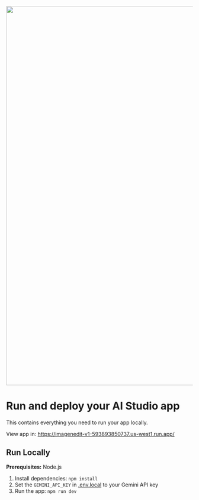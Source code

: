 <div align="center">
<img width="1536" height="1024" alt="GHBanner" src="https://drive.google.com/file/d/1h856Jr6mweGeFrmAWfwoDwFJGlw-k32-/view?usp=sharing" />
</div>

# Run and deploy your AI Studio app

This contains everything you need to run your app locally.

View app in: https://imagenedit-v1-593893850737.us-west1.run.app/

## Run Locally

**Prerequisites:**  Node.js


1. Install dependencies:
   `npm install`
2. Set the `GEMINI_API_KEY` in [.env.local](.env.local) to your Gemini API key
3. Run the app:
   `npm run dev`
